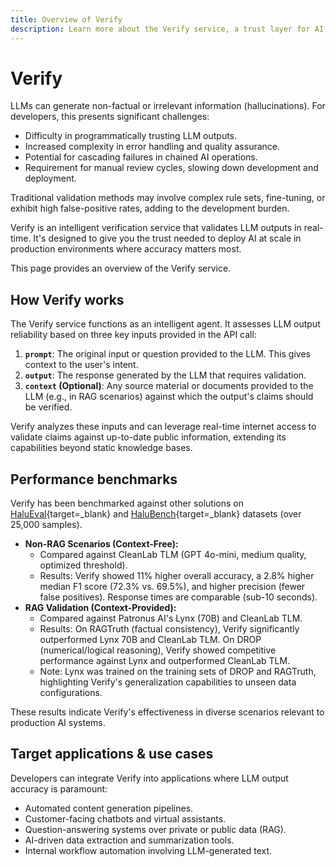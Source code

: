 ```yaml
---
title: Overview of Verify
description: Learn more about the Verify service, a trust layer for AI stacks that provides a set of features to validate LLM outputs in real-time.
---
```


# Verify

LLMs can generate non-factual or irrelevant information (hallucinations). For developers, this presents significant challenges:

- Difficulty in programmatically trusting LLM outputs.
- Increased complexity in error handling and quality assurance.
- Potential for cascading failures in chained AI operations.
- Requirement for manual review cycles, slowing down development and deployment.

Traditional validation methods may involve complex rule sets, fine-tuning, or exhibit high false-positive rates, adding to the development burden.

Verify is an intelligent verification service that validates LLM outputs in real-time. It's designed to give you the trust needed to deploy AI at scale in production environments where accuracy matters most.

This page provides an overview of the Verify service.

## How Verify works

The Verify service functions as an intelligent agent. It assesses LLM output reliability based on three key inputs provided in the API call:

1.  **`prompt`**: The original input or question provided to the LLM. This gives context to the user's intent.
2.  **`output`**: The response generated by the LLM that requires validation.
3.  **`context` (Optional)**: Any source material or documents provided to the LLM (e.g., in RAG scenarios) against which the output's claims should be verified.

Verify analyzes these inputs and can leverage real-time internet access to validate claims against up-to-date public information, extending its capabilities beyond static knowledge bases.

## Performance benchmarks

Verify has been benchmarked against other solutions on [HaluEval](https://github.com/RUCAIBox/HaluEval){target=\_blank} and [HaluBench](https://huggingface.co/datasets/PatronusAI/HaluBench){target=\_blank} datasets (over 25,000 samples).

- **Non-RAG Scenarios (Context-Free):**
    - Compared against CleanLab TLM (GPT 4o-mini, medium quality, optimized threshold).
    - Results: Verify showed 11% higher overall accuracy, a 2.8% higher median F1 score (72.3% vs. 69.5%), and higher precision (fewer false positives). Response times are comparable (sub-10 seconds).
- **RAG Validation (Context-Provided):**
    - Compared against Patronus AI's Lynx (70B) and CleanLab TLM.
    - Results: On RAGTruth (factual consistency), Verify significantly outperformed Lynx 70B and CleanLab TLM. On DROP (numerical/logical reasoning), Verify showed competitive performance against Lynx and outperformed CleanLab TLM.
    - Note: Lynx was trained on the training sets of DROP and RAGTruth, highlighting Verify's generalization capabilities to unseen data configurations.

These results indicate Verify's effectiveness in diverse scenarios relevant to production AI systems.

## Target applications & use cases

Developers can integrate Verify into applications where LLM output accuracy is paramount:

- Automated content generation pipelines.
- Customer-facing chatbots and virtual assistants.
- Question-answering systems over private or public data (RAG).
- AI-driven data extraction and summarization tools.
- Internal workflow automation involving LLM-generated text.

